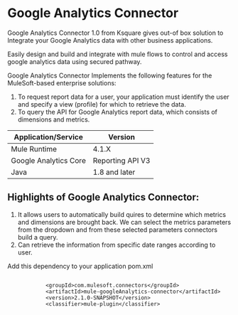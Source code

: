 # Google Analytics Connector

Google Analytics Connector 1.0 from Ksquare gives out-of box solution to Integrate your Google Analytics data with other business applications.


Easily design and build and integrate with mule flows to control and access google analytics data using secured pathway.

Google Analytics Connector Implements the following features for the MuleSoft-based enterprise solutions:
1) To request report data for a user, your application must identify the user and specify a view (profile) for which to retrieve the data.
2) To query the API for Google Analytics report data, which consists of dimensions and metrics.



Application/Service  |	Version
-------------------  | ----------
Mule Runtime	     |  4.1.X
Google Analytics Core|  Reporting API	V3
Java	             |  1.8 and later




## Highlights of Google Analytics Connector:

1.	It allows users to automatically build quires to determine which metrics and dimensions are brought back. We can select the metrics parameters from the dropdown and from these selected parameters connectors build a query.
2. Can retrieve the information from specific date ranges according to user.

Add this dependency to your application pom.xml
```

            <groupId>com.mulesoft.connectors</groupId>
            <artifactId>mule-googleAnalytics-connector</artifactId>
            <version>2.1.0-SNAPSHOT</version>
            <classifier>mule-plugin</classifier>

```
